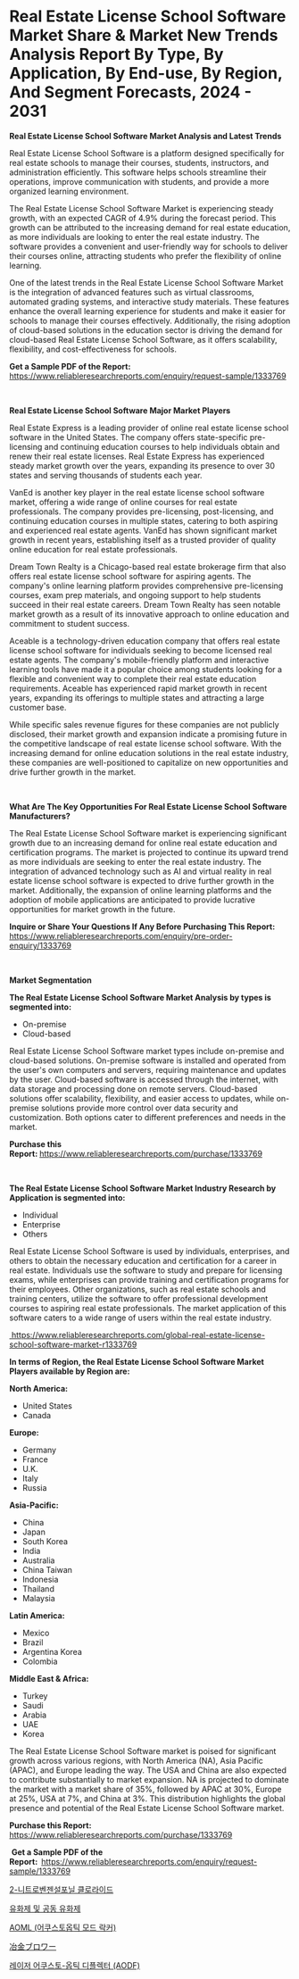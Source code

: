 <p><h1>Real Estate License School Software Market Share & Market New Trends Analysis Report By Type, By Application, By End-use, By Region, And Segment Forecasts, 2024 - 2031</h1></p><p><strong>Real Estate License School Software Market Analysis and Latest Trends</strong></p>
<p><p>Real Estate License School Software is a platform designed specifically for real estate schools to manage their courses, students, instructors, and administration efficiently. This software helps schools streamline their operations, improve communication with students, and provide a more organized learning environment.</p><p>The Real Estate License School Software Market is experiencing steady growth, with an expected CAGR of 4.9% during the forecast period. This growth can be attributed to the increasing demand for real estate education, as more individuals are looking to enter the real estate industry. The software provides a convenient and user-friendly way for schools to deliver their courses online, attracting students who prefer the flexibility of online learning.</p><p>One of the latest trends in the Real Estate License School Software Market is the integration of advanced features such as virtual classrooms, automated grading systems, and interactive study materials. These features enhance the overall learning experience for students and make it easier for schools to manage their courses effectively. Additionally, the rising adoption of cloud-based solutions in the education sector is driving the demand for cloud-based Real Estate License School Software, as it offers scalability, flexibility, and cost-effectiveness for schools.</p></p>
<p><strong>Get a Sample PDF of the Report:&nbsp;</strong> <a href="https://www.reliableresearchreports.com/enquiry/request-sample/1333769">https://www.reliableresearchreports.com/enquiry/request-sample/1333769</a></p>
<p>&nbsp;</p>
<p><strong>Real Estate License School Software Major Market Players</strong></p>
<p><p>Real Estate Express is a leading provider of online real estate license school software in the United States. The company offers state-specific pre-licensing and continuing education courses to help individuals obtain and renew their real estate licenses. Real Estate Express has experienced steady market growth over the years, expanding its presence to over 30 states and serving thousands of students each year.</p><p>VanEd is another key player in the real estate license school software market, offering a wide range of online courses for real estate professionals. The company provides pre-licensing, post-licensing, and continuing education courses in multiple states, catering to both aspiring and experienced real estate agents. VanEd has shown significant market growth in recent years, establishing itself as a trusted provider of quality online education for real estate professionals.</p><p>Dream Town Realty is a Chicago-based real estate brokerage firm that also offers real estate license school software for aspiring agents. The company's online learning platform provides comprehensive pre-licensing courses, exam prep materials, and ongoing support to help students succeed in their real estate careers. Dream Town Realty has seen notable market growth as a result of its innovative approach to online education and commitment to student success.</p><p>Aceable is a technology-driven education company that offers real estate license school software for individuals seeking to become licensed real estate agents. The company's mobile-friendly platform and interactive learning tools have made it a popular choice among students looking for a flexible and convenient way to complete their real estate education requirements. Aceable has experienced rapid market growth in recent years, expanding its offerings to multiple states and attracting a large customer base.</p><p>While specific sales revenue figures for these companies are not publicly disclosed, their market growth and expansion indicate a promising future in the competitive landscape of real estate license school software. With the increasing demand for online education solutions in the real estate industry, these companies are well-positioned to capitalize on new opportunities and drive further growth in the market.</p></p>
<p>&nbsp;</p>
<p><strong>What Are The Key Opportunities For Real Estate License School Software Manufacturers?</strong></p>
<p><p>The Real Estate License School Software market is experiencing significant growth due to an increasing demand for online real estate education and certification programs. The market is projected to continue its upward trend as more individuals are seeking to enter the real estate industry. The integration of advanced technology such as AI and virtual reality in real estate license school software is expected to drive further growth in the market. Additionally, the expansion of online learning platforms and the adoption of mobile applications are anticipated to provide lucrative opportunities for market growth in the future.</p></p>
<p><strong>Inquire or Share Your Questions If Any Before Purchasing This Report:</strong> <a href="https://www.reliableresearchreports.com/enquiry/pre-order-enquiry/1333769">https://www.reliableresearchreports.com/enquiry/pre-order-enquiry/1333769</a></p>
<p>&nbsp;</p>
<p><strong>Market Segmentation</strong></p>
<p><strong>The Real Estate License School Software Market Analysis by types is segmented into:</strong></p>
<p><ul><li>On-premise</li><li>Cloud-based</li></ul></p>
<p><p>Real Estate License School Software market types include on-premise and cloud-based solutions. On-premise software is installed and operated from the user's own computers and servers, requiring maintenance and updates by the user. Cloud-based software is accessed through the internet, with data storage and processing done on remote servers. Cloud-based solutions offer scalability, flexibility, and easier access to updates, while on-premise solutions provide more control over data security and customization. Both options cater to different preferences and needs in the market.</p></p>
<p><strong>Purchase this Report:&nbsp;</strong><a href="https://www.reliableresearchreports.com/purchase/1333769">https://www.reliableresearchreports.com/purchase/1333769</a></p>
<p>&nbsp;</p>
<p><strong>The Real Estate License School Software Market Industry Research by Application is segmented into:</strong></p>
<p><ul><li>Individual</li><li>Enterprise</li><li>Others</li></ul></p>
<p><p>Real Estate License School Software is used by individuals, enterprises, and others to obtain the necessary education and certification for a career in real estate. Individuals use the software to study and prepare for licensing exams, while enterprises can provide training and certification programs for their employees. Other organizations, such as real estate schools and training centers, utilize the software to offer professional development courses to aspiring real estate professionals. The market application of this software caters to a wide range of users within the real estate industry.</p></p>
<p><a href="https://www.reliableresearchreports.com/global-real-estate-license-school-software-market-r1333769">&nbsp;https://www.reliableresearchreports.com/global-real-estate-license-school-software-market-r1333769</a></p>
<p><strong>In terms of Region, the Real Estate License School Software Market Players available by Region are:</strong></p>
<p>
    <p> <strong> North America: </strong>
        <ul>
            <li>United States</li>
            <li>Canada</li>
        </ul>
        </p> 
    <p> <strong> Europe: </strong>
        <ul>
            <li>Germany</li>
            <li>France</li>
            <li>U.K.</li>
            <li>Italy</li>
            <li>Russia</li>
        </ul>
        </p> 
    <p> <strong> Asia-Pacific: </strong>
        <ul>
            <li>China</li>
            <li>Japan</li>
            <li>South Korea</li>
            <li>India</li>
            <li>Australia</li>
            <li>China Taiwan</li>
            <li>Indonesia</li>
            <li>Thailand</li>
            <li>Malaysia</li>
        </ul>
        </p> 
    <p> <strong> Latin America: </strong>
        <ul>
            <li>Mexico</li>
            <li>Brazil</li>
            <li>Argentina Korea</li>
            <li>Colombia</li>
        </ul>
        </p> 
    <p> <strong> Middle East & Africa: </strong>
        <ul>
            <li>Turkey</li>
            <li>Saudi</li>
            <li>Arabia</li>
            <li>UAE</li>
            <li>Korea</li>
        </ul>
    </p>
    </p>
<p><p>The Real Estate License School Software market is poised for significant growth across various regions, with North America (NA), Asia Pacific (APAC), and Europe leading the way. The USA and China are also expected to contribute substantially to market expansion. NA is projected to dominate the market with a market share of 35%, followed by APAC at 30%, Europe at 25%, USA at 7%, and China at 3%. This distribution highlights the global presence and potential of the Real Estate License School Software market.</p></p>
<p><strong>Purchase this Report: </strong><a href="https://www.reliableresearchreports.com/purchase/1333769">https://www.reliableresearchreports.com/purchase/1333769</a></p>
<p>&nbsp;<strong>Get a Sample PDF of the Report:&nbsp;&nbsp;</strong><a href="https://www.reliableresearchreports.com/enquiry/request-sample/1333769">https://www.reliableresearchreports.com/enquiry/request-sample/1333769</a></p>
<p><strong></strong></p>
<p><p><a href="https://medium.com/@aidenreinger/2-%EB%8B%88%ED%8A%B8%EB%A1%9C%EB%B2%A4%EC%A0%A0%EC%84%A4%ED%8F%AC%EB%8B%90-%EC%97%BC%ED%99%94%EB%AC%BC-%EC%8B%9C%EC%9E%A5%EC%9D%80-%EC%8B%9C%EC%9E%A5-%EC%A0%90%EC%9C%A0%EC%9C%A8-%EC%8B%9C%EC%9E%A5-%ED%8A%B8%EB%A0%8C%EB%93%9C-%EB%B0%8F-%EC%8B%9C%EC%9E%A5-%EC%84%B1%EC%9E%A5%EC%97%90-%EB%8C%80%ED%95%9C-%EC%A0%95%EB%B3%B4%EB%A5%BC-%EC%A0%9C%EA%B3%B5%ED%95%A9%EB%8B%88%EB%8B%A4-c62f1a32d7a1">2-니트로벤젠설포닐 클로라이드</a></p><p><a href="https://medium.com/@bustersipes981/%EC%9C%A0%ED%99%94%EC%A0%9C-%EB%B0%8F-%EA%B3%B5%EC%9C%A0%ED%99%94%EC%A0%9C-%EC%8B%9C%EC%9E%A5-%EA%B7%9C%EB%AA%A8-%EB%B0%8F-%EC%8B%9C%EC%9E%A5-%EB%8F%99%ED%96%A5-%EC%A0%84%EC%B2%B4-%EC%82%B0%EC%97%85-%EA%B0%9C%EC%9A%94-2024%EB%85%84%EB%B6%80%ED%84%B0-2031%EB%85%84-2e94a152a1cb">유화제 및 공동 유화제</a></p><p><a href="https://github.com/mduzzalmduzzal601/Market-Research-Report-List-1/blob/main/273868792892.md">AOML (어쿠스토옵틱 모드 락커)</a></p><p><a href="https://medium.com/@saigekulas/%E5%86%B6%E9%87%91%E7%94%A8%E3%83%96%E3%83%AD%E3%83%AF%E3%83%BC%E5%B8%82%E5%A0%B4-%E5%B8%82%E5%A0%B4cagr-%E5%B8%82%E5%A0%B4%E3%83%88%E3%83%AC%E3%83%B3%E3%83%89-%E6%88%90%E9%95%B7%E6%88%A6%E7%95%A5%E3%81%B8%E3%81%AE%E6%B4%9E%E5%AF%9F-94b81b499731">冶金ブロワー</a></p><p><a href="https://github.com/MayeKuhic00/Market-Research-Report-List-1/blob/main/834523992891.md">레이저 어쿠스토-옵틱 디플렉터 (AODF)</a></p></p>